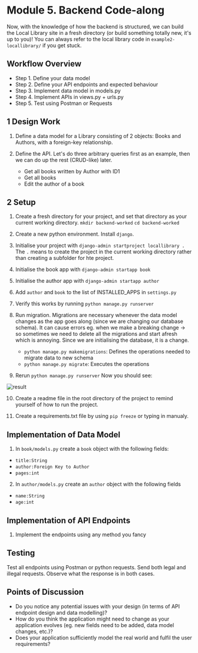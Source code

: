 # Module 5. Backend Code-along

Now, with the knowledge of how the backend is structured, we can build the Local Library site in a fresh directory (or build something totally new, it's up to you)! You can always refer to the local library code in ```example2-locallibrary/``` if you get stuck.

## Workflow Overview
- Step 1. Define your data model 
- Step 2. Define your API endpoints and expected behaviour
- Step 3. Implement data model in models.py
- Step 4. Implement APIs in views.py + urls.py
- Step 5. Test using Postman or Requests

## 1 Design Work

1. Define a data model for a Library consisting of 2 objects: Books and Authors, with a foreign-key relationship.

2. Define the API. Let's do three arbitrary queries first as an example, then we can do up the rest (CRUD-like) later.
    - Get all books written by Author with ID1
    - Get all books 
    - Edit the author of a book

## 2 Setup

1. Create a fresh directory for your project, and set that directory as your current working directory.
```mkdir backend-worked```
```cd backend-worked```

2. Create a new python environment. Install ```django```.

3. Initialise your project with ```django-admin startproject locallibrary .``` The ```.``` means to create the project in the current working directory rather than creating a subfolder for hte project.

4. Initialise the book app with ```django-admin startapp book```

5. Initialise the author app with ```django-admin startapp author```

6. Add ```author``` and ```book``` to the list of INSTALLED_APPS in ```settings.py```

7. Verify this works by running ```python manage.py runserver```

8. Run migration. Migrations are necessary whenever the data model changes as the app goes along (since we are changing our database schema). It can cause errors eg. when we make a breaking change -> so sometimes we need to delete all the migrations and start afresh which is annoying. Since we are initialising the database, it is a change.
    - ```python manage.py makemigrations```: Defines the operations needed to migrate data to new schema
    - ```python manage.py migrate```: Executes the operations

9. Rerun ```python manage.py runserver``` Now you should see:

![result](./task2-001.PNG)

10. Create a readme file in the root directory of the project to remind yourself of how to run the project.

11. Create a requirements.txt file by using ```pip freeze``` or typing in manualy.


## Implementation of Data Model

1. In ```book/models.py``` create a ```book``` object with the following fields:
- ```title:String```
- ```author:Foreign Key to Author```
- ```pages:int```

2. In ```author/models.py``` create an ```author``` object with the following fields
- ```name:String```
- ```age:int```

## Implementation of API Endpoints 

1. Implement the endpoints using any method you fancy

## Testing
Test all endpoints using Postman or python requests. Send both legal and illegal requests. Observe what the response is in both cases.

## Points of Discussion

- Do you notice any potential issues with your design (in terms of API endpoint design and data modelling)?
- How do you think the application might need to change as your application evolves (eg. new fields need to be added, data model changes, etc.)?  
- Does your application sufficiently model the real world and fulfil the user requirements?


